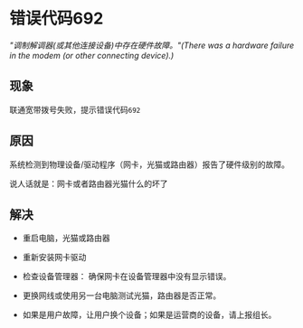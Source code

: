 # 错误代码692
*"调制解调器(或其他连接设备)中存在硬件故障。"(There was a hardware failure in the modem (or other connecting device).)*

## 现象
联通宽带拨号失败，提示错误代码`692`

## 原因
系统检测到物理设备/驱动程序（网卡，光猫或路由器）报告了硬件级别的故障。

说人话就是：网卡或者路由器光猫什么的坏了

## 解决

- 重启电脑，光猫或路由器

- 重新安装网卡驱动

- 检查设备管理器： 确保网卡在设备管理器中没有显示错误。

- 更换网线或使用另一台电脑测试光猫，路由器是否正常。

- 如果是用户故障，让用户换个设备；如果是运营商的设备，请上报组长。
